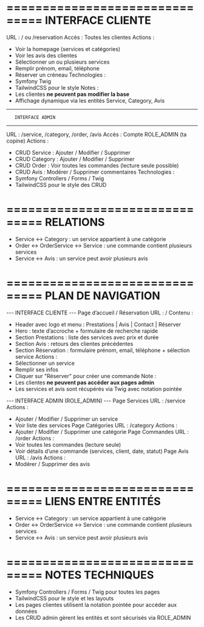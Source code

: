 ===============================
       INTERFACE CLIENTE
===============================
URL : /  ou /reservation
Accès : Toutes les clientes
Actions :
  - Voir la homepage (services et catégories)
  - Voir les avis des clientes
  - Sélectionner un ou plusieurs services
  - Remplir prénom, email, téléphone
  - Réserver un créneau
Technologies :
  - Symfony Twig
  - TailwindCSS pour le style
Notes :
  - Les clientes **ne peuvent pas modifier la base**
  - Affichage dynamique via les entités Service, Category, Avis

-------------------------------
       INTERFACE ADMIN
-------------------------------
URL : /service, /category, /order, /avis
Accès : Compte ROLE_ADMIN (ta copine)
Actions :
  - CRUD Service : Ajouter / Modifier / Supprimer
  - CRUD Category : Ajouter / Modifier / Supprimer
  - CRUD Order : Voir toutes les commandes (lecture seule possible)
  - CRUD Avis : Modérer / Supprimer commentaires
Technologies :
  - Symfony Controllers / Forms / Twig
  - TailwindCSS pour le style des CRUD

===============================
        RELATIONS
===============================
- Service ↔ Category : un service appartient à une catégorie
- Order ↔ OrderService ↔ Service : une commande contient plusieurs services
- Service ↔ Avis : un service peut avoir plusieurs avis



===============================
       PLAN DE NAVIGATION
===============================

--- INTERFACE CLIENTE ---
Page d’accueil / Réservation
URL : /
Contenu :
  - Header avec logo et menu : Prestations | Avis | Contact | Réserver
  - Hero : texte d’accroche + formulaire de recherche rapide
  - Section Prestations : liste des services avec prix et durée
  - Section Avis : retours des clientes précédentes
  - Section Réservation : formulaire prénom, email, téléphone + sélection service
Actions :
  - Sélectionner un service
  - Remplir ses infos
  - Cliquer sur "Réserver" pour créer une commande
Note :
  - Les clientes **ne peuvent pas accéder aux pages admin**
  - Les services et avis sont récupérés via Twig avec notation pointée

--- INTERFACE ADMIN (ROLE_ADMIN) ---
Page Services
URL : /service
Actions :
  - Ajouter / Modifier / Supprimer un service
  - Voir liste des services
Page Catégories
URL : /category
Actions :
  - Ajouter / Modifier / Supprimer une catégorie
Page Commandes
URL : /order
Actions :
  - Voir toutes les commandes (lecture seule)
  - Voir détails d’une commande (services, client, date, statut)
Page Avis
URL : /avis
Actions :
  - Modérer / Supprimer des avis

===============================
       LIENS ENTRE ENTITÉS
===============================
- Service ↔ Category : un service appartient à une catégorie
- Order ↔ OrderService ↔ Service : une commande contient plusieurs services
- Service ↔ Avis : un service peut avoir plusieurs avis

===============================
       NOTES TECHNIQUES
===============================
- Symfony Controllers / Forms / Twig pour toutes les pages
- TailwindCSS pour le style et les layouts
- Les pages clientes utilisent la notation pointée pour accéder aux données
- Les CRUD admin gèrent les entités et sont sécurisés via ROLE_ADMIN
